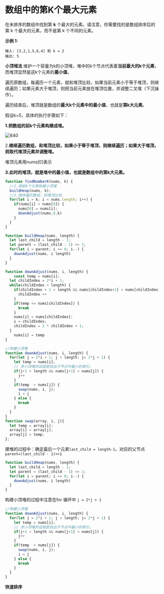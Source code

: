 # 数组中的第K个最大元素

在未排序的数组中找到第 **k** 个最大的元素。请注意，你需要找的是数组排序后的第 k 个最大的元素，而不是第 k 个不同的元素。



**示例 1:**

```
输入: [3,2,1,5,6,4] 和 k = 2
输出: 5
```



**小顶堆法**
维护一个容量为k的小顶堆，堆中的k个节点代表着**当前最大的k个元素**，而堆顶显然是这k个元素的**最小值**。

遍历原数组，每遍历一个元素，就和堆顶比较，如果当前元素小于等于堆顶，则继续遍历；如果元素大于堆顶，则把当前元素放在堆顶位置，并调整二叉堆（下沉操作）。

遍历结束后，堆顶就是数组的**最大k个元素中的最小值**，也就是**第k大元素**。

假设k=5，具体的执行步骤如下：



**1.把数组的前k个元素构建成堆。**

![640](/Users/liuqiang/Downloads/640.webp)

2.**继续遍历数组，和堆顶比较，如果小于等于堆顶，则继续遍历；如果大于堆顶，则取代堆顶元素并调整堆。**

堆顶元素用nums[0]表示

**3.此时的堆顶，就是堆中的最小值，也就是数组中的第k大元素。**

```js
function findNumberK(nums, k) {
  //1.用前k个元素构建小顶堆
  buildHeap(nums, k);
  //2.继续遍历数组，和堆顶比较
  for(let i = k; i < nums.length; i++) {
    if(nums[i] > nums[0]) {
      nums[0] = nums[i];
      downAdjust(nums,0,k)
    }
  }
}

function buildHeap(nums, length) {
  let last_child = length - 1;
  let parent = (last_child - 1) >> 1;
  for(let i = parent; i >= 0; i--) {
    downAdjust(nums, i length)
  }
}

function downAdjust(nums, i, length) {
	const temp = nums[i];
  let childIndex = 2*i + 1;
  while(childIndex < length) {
    if(childIndex + 1 < length && nums[childIndex+1] < nums[childIndex]) {
      childIndex ++
    }
    if(temp <= nums[childIndex]) {
      break
    }
    nums[i] = nums[childIndex];
    i = childIndex;
    childIndex = 2 * childIndex + 1;
  }
	nums[i] = temp
}

//构建小顶堆
function downAdjust(nums, i, length) {
  for(let j = 2*i + 1; j < length; j= 2*j + 1) {
    let temp = nums[i];
    // 求小顶堆的话就是找出子节点中最小的索引。
    if(j+1 < length && nums[j+1] < nums[j]) {
      j++
    }
    if(temp  > nums[j]) {
      swap(nums, i, j);
      i = j
    } else {
      break
    }
  }
}
function swap(array, i, j){
  let temp = array[i];
  array[i] = array[j];
  array[j] = temp;
};
```



建堆的过程中：确定最后一个元素`last_child = length-1`，对应的父节点 `parent=(last_child - 1)>>1`

```js
function buildHeap(nums, length) {
  let last_child = length - 1;
  let parent = (last_child - 1) >> 1;
  for(let i = parent; i >= 0; i--) {
    downAdjust(nums, i length)
  }
}
```







构建小顶堆的过程中注意在for 循环中 `j = 2*j + 1`

```js
//构建小顶堆
function downAdjust(nums, i, length) {
  for(let j = 2*i + 1; j < length; j= 2*j + 1) {
    let temp = nums[i];
    // 求小顶堆的话就是找出子节点中最小的索引。
    if(j+1 < length && nums[j+1] < nums[j]) {
      j++
    }
    if(temp  > nums[j]) {
      swap(nums, i, j);
      i = j
    } else {
      break
    }
  }
}
```





**快速排序**






